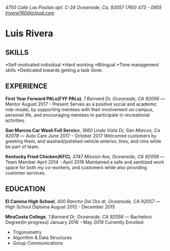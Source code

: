 *4750 Calle Las Positas apt. C-24*
*Oceanside, Ca, 92057*
*(760) 473 - 0855*
*lrivera760@icloud.com*

# Luis Rivera

## SKILLS
*Self-motivated individual
*Hard working
*Bilingual 
*Time management skills
*Dedicated towards getting a task done.

## EXPERIENCE
**First Year Forward PALs(FYF PALs)**, *1 Barnard Dr, Oceanside, CA 92056* — Mentor
August 2017 - Present
Serves as a positive social and academic role-model, by supporting mentees with their involvement on campus, personal life, and encouraging mentees to participate in recreational activities. 

**San Marcos Car Wash Full Servic**e, *1660 Linda Vista Dr, San Marcos, Ca 92078* — Auto Care
June 2017 - October 2017
Welcomed customers by greeting them, and washed/polished vehicle exterior, tires, and rims while be part of team. 

**Kentucky Fried Chicken(KFC)**, *3747 Mission Ave, Oceanside, CA 92058* — Team Member
April 2014 - April 2016
Maintained a safe and sanitized work space for both my co-workers, and customers while also providing customer services. 

## EDUCATION
**El Camino High School**, *400 Rancho Del Oro dr, Oceanside, CA 92057* — High School Diploma
August 2012 - December 2015

**MiraCosta College**,  *1 Barnard Dr, Oceanside, CA 92056* — Bachelors Degree(In-progress) 
January 2016 - May 2019
Currently Enrolled: 
* Trigonometry 
* Algorithm & Data Structures 
* Group Communications 
